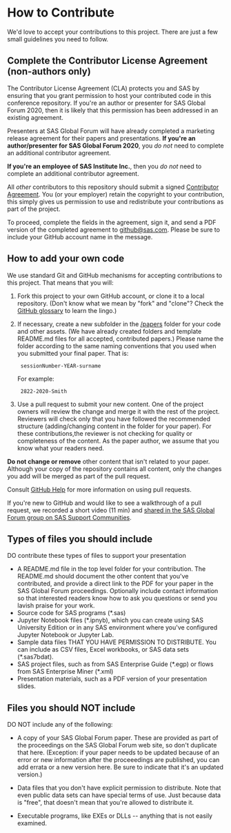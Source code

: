 # How to Contribute

We'd love to accept your contributions to this project. There are
just a few small guidelines you need to follow.

## Complete the Contributor License Agreement (non-authors only)

The Contributor License Agreement (CLA) protects you and SAS by ensuring that you grant permission to host your
contributed code in this conference repository.  If you're an author or presenter for SAS Global Forum 2020, then it is
likely that this permission has been addressed in an existing agreement.

Presenters at SAS Global Forum will have already completed a marketing release agreement for their papers and presentations.
**If you're an author/presenter for SAS Global Forum 2020**, you *do not* need to complete
an additional contributor agreement.

**If you're an employee of SAS Institute Inc.**, then you *do not* need to complete an additional
contributor agreement.

All *other* contributors to this repository should submit a signed
[Contributor Agreement](ContributorAgreement.pdf).
You (or your employer) retain the copyright to your contribution,
this simply gives us permission to use and redistribute your contributions as
part of the project.

To proceed, complete the fields in the agreement, sign it, and send a PDF version of the completed agreement to [github@sas.com](mailto:github@sas.com).  Please be sure to include your GitHub account name in the message.

## How to add your own code

We use standard Git and GitHub mechanisms for accepting contributions to this
project.  That means that you will:

1. Fork this project to your own GitHub account, or clone it to a local repository.        (Don't know what we mean by "fork" and "clone"? Check the
   [GitHub glossary](https://help.github.com/articles/github-glossary/) to learn the lingo.)

2. If necessary, create a new subfolder in the [/papers](papers/) folder for your code and other assets.  (We have already created folders and template README.md files for all accepted, contributed papers.) Please name the folder according to the same naming conventions that you used when you submitted your final paper.  That is:

        sessionNumber-YEAR-surname

   For example:

        2822-2020-Smith

3. Use a pull request to submit your new content.  One of the project owners will
   review the change and merge it with the rest of the project.  Reviewers will check only that you have followed the recommended structure (adding/changing content
   in the folder for your paper).  For these contributions,the reviewer is not checking for quality or completeness of the content.  As the paper author, we assume that you know what your readers need.
   
**Do not change or remove** other content that isn't related to your paper.  Although your copy of the repository contains all content, only the changes you add will be merged as part of the pull request.   

Consult [GitHub Help](https://help.github.com/articles/about-pull-requests/) for more information on using pull requests.

If you're new to GitHub and would like to see a walkthrough of a pull request, we recorded a short video (11 min) and [shared in the SAS Global Forum group on SAS Support Communities](https://communities.sas.com/t5/SAS-Global-Forum-2020/SAS-Global-Forum-2020-on-GitHub/gpm-p/614782).

## Types of files you should include

DO contribute these types of files to support your presentation

* A README.md file in the top level folder for your contribution.  The README.md
  should document the other content that you've contributed, and provide a direct
  link to the PDF for your paper in the SAS Global Forum proceedings.  Optionally
  include contact information so that interested readers know how to ask you questions
  or send you lavish praise for your work.
* Source code for SAS programs (\*.sas)
* Jupyter Notebook files (\*.ipnyb), which you can create using SAS University Edition
  or in any SAS environment where you've configured Jupyter Notebook or Jupyter Lab.
* Sample data files THAT YOU HAVE PERMISSION TO DISTRIBUTE.  You can include as CSV
  files, Excel workbooks, or SAS data sets (\*.sas7bdat).
* SAS project files, such as from SAS Enterprise Guide (\*.egp) or flows from SAS
  Enterprise Miner (\*.xml)
* Presentation materials, such as a PDF version of your presentation slides.

## Files you should NOT include

DO NOT include any of the following:

* A copy of your SAS Global Forum paper.  These are provided as part of the proceedings on the SAS Global Forum web site, so don't duplicate that here.  (Exception: if your paper needs to be updated because of an error or new information after the proceeedings are published, you can add errata or a new version here.  Be sure to indicate that it's an updated version.)

* Data files that you don't have explicit permission to distribute.  Note that even public data sets can have special terms of use.  Just because data is "free", that doesn't mean that you're allowed to distribute it.

* Executable programs, like EXEs or DLLs -- anything that is not easily examined.
